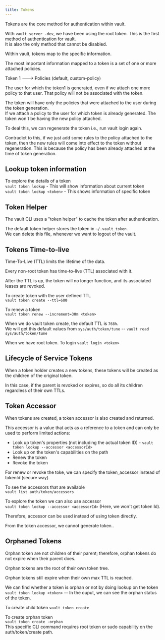 ```yaml
---
title: Tokens
---
```


Tokens are the core method for authentication within vault.  

With `vault server -dev`, we have been using the root token. This is the first method of authentication for vault.   
It is also the only method that cannot be disabled.  

Within vault, tokens map to the specific information.

The most important information mapped to a token is a set of one or more attached policies.  

Token 1 ---> Policies (default, custom-policy)   

The user for which the token1 is generated, even if we attach one more policy to that user. That policy will not be associated with the token.  

The token will have only the policies that were attached to the user during the token generation.  
If we attach a policy to the user for which token is already generated. The token won't be having the new policy attached.  

To deal this, we can regenerate the token i.e., run vault login again. 

Contradict to this, if we just add some rules to the policy attached to the token, then the new rules will come into effect to the token without regeneration. This is because the policy has been already attached at the time of token generation.  

## Lookup token information

To explore the details of a token   
`vault token lookup` - This will show information about current token   
`vault token lookup <token>` - This shows information of specific token


## Token Helper

The vault CLI uses a "token helper" to cache the token after authentication.  

The default token helper stores the token in `~/.vault_token`.   
We can delete this file, whenever we want to logout of the vault.  


## Tokens Time-to-live

Time-To-Live (TTL) limits the lifetime of the data.  

Every non-root token has time-to-live (TTL) associated with it.  

After the TTL is up, the token will no longer function, and its associated leases are revoked.  

To create token with the user defined TTL   
`vault token create --ttl=600`   

To renew a token   
`vault token renew --increment=30m <token>`   

When we do vault token create, the default TTL is `768h`.  
We will get this default values from `sys/auth/token/tune` -- `vault read sys/auth/token/tune`

When we have root token. To login `vault login <token>`   

## Lifecycle of Service Tokens  

When a token holder creates a new tokens, these tokens will be created as the children of the original token.  

In this case, if the parent is revoked or expires, so do all its children regardless of their own TTLs.  

## Token Accessor

When tokens are created, a token accessor is also created and returned.  

This accessor is a value that acts as a reference to a token and can only be used to perform limited actions:  

* Look up token's properties (not including the actual token ID) - `vault token lookup --accessor <accessorId>`
* Look up on the token's capabilities on the path
* Renew the token 
* Revoke the token

For renew or revoke the toke, we can specify the token_accessor instead of tokenId (secure way).  

To see the accessors that are available   
`vault list auth/token/accessors`  

To explore the token we can also use accessor   
`vault token lookup --accessor <accessorId>` (Here, we won't get token Id).  

Therefore, accessor can be used instead of using token directly.

From the token accessor, we cannot generate token.. 

## Orphaned Tokens

Orphan token are not children of their parent; therefore, orphan tokens do not expire when their parent does.  

Orphan tokens are the root of their own token tree.  

Orphan tokens still expire when their own max TTL is reached.  

We can find whether a token is orphan or not by doing lookup on the token  
`vault token lookup <token>` -- In the ouput, we can see the orphan status of the token.  

To create child token
`vault token create`   

To create orphan token   
`vault token create -orphan`   
This specific CLI command requires root token or sudo capability on the auth/token/create path.  












